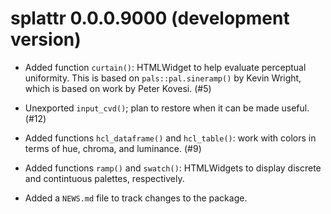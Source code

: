 # splattr 0.0.0.9000 (development version)

* Added function `curtain()`: HTMLWidget to help evaluate perceptual uniformity. This is based on `pals::pal.sineramp()` by Kevin Wright, which is based on work by Peter Kovesi. (#5)

* Unexported `input_cvd()`; plan to restore when it can be made useful. (#12)

* Added functions `hcl_dataframe()` and `hcl_table()`: work with colors in terms of 
  hue, chroma, and luminance. (#9)

* Added functions `ramp()` and `swatch()`: HTMLWidgets to display discrete and 
  contintuous palettes, respectively.

* Added a `NEWS.md` file to track changes to the package.
